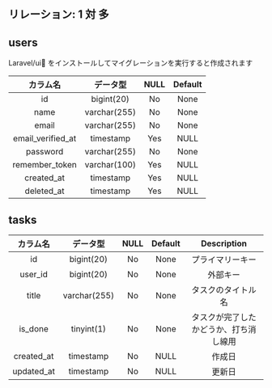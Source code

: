 ## リレーション: 1 対 多

## users

Laravel/ui をインストールしてマイグレーションを実行すると作成されます

|     カラム名      |   データ型   | NULL | Default |
| :---------------: | :----------: | :--: | :-----: |
|        id         |  bigint(20)  |  No  |  None   |
|       name        | varchar(255) |  No  |  None   |
|       email       | varchar(255) |  No  |  None   |
| email_verified_at |  timestamp   | Yes  |  NULL   |
|     password      | varchar(255) |  No  |  None   |
|  remember_token   | varchar(100) | Yes  |  NULL   |
|    created_at     |  timestamp   | Yes  |  NULL   |
|    deleted_at     |  timestamp   | Yes  |  NULL   |

## tasks

|  カラム名  |   データ型   | NULL | Default |              Description               |
| :--------: | :----------: | :--: | :-----: | :------------------------------------: |
|     id     |  bigint(20)  |  No  |  None   |            プライマリーキー            |
|  user_id   |  bigint(20)  |  No  |  None   |                外部キー                |
|   title    | varchar(255) |  No  |  None   |           タスクのタイトル名           |
|  is_done   |  tinyint(1)  |  No  |  None   | タスクが完了したかどうか、打ち消し線用 |
| created_at |  timestamp   |  No  |  NULL   |                 作成日                 |
| updated_at |  timestamp   |  No  |  NULL   |                 更新日                 |
